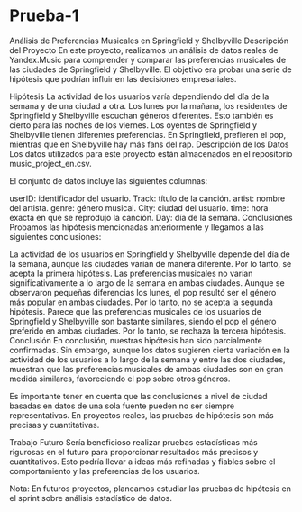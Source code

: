 # Prueba-1
Análisis de Preferencias Musicales en Springfield y Shelbyville
Descripción del Proyecto
En este proyecto, realizamos un análisis de datos reales de Yandex.Music para comprender y comparar las preferencias musicales de las ciudades de Springfield y Shelbyville. El objetivo era probar una serie de hipótesis que podrían influir en las decisiones empresariales.

Hipótesis
La actividad de los usuarios varía dependiendo del día de la semana y de una ciudad a otra.
Los lunes por la mañana, los residentes de Springfield y Shelbyville escuchan géneros diferentes. Esto también es cierto para las noches de los viernes.
Los oyentes de Springfield y Shelbyville tienen diferentes preferencias. En Springfield, prefieren el pop, mientras que en Shelbyville hay más fans del rap.
Descripción de los Datos
Los datos utilizados para este proyecto están almacenados en el repositorio music_project_en.csv.

El conjunto de datos incluye las siguientes columnas:

userID: identificador del usuario.
Track: título de la canción.
artist: nombre del artista.
genre: género musical.
City: ciudad del usuario.
time: hora exacta en que se reprodujo la canción.
Day: día de la semana.
Conclusiones
Probamos las hipótesis mencionadas anteriormente y llegamos a las siguientes conclusiones:

La actividad de los usuarios en Springfield y Shelbyville depende del día de la semana, aunque las ciudades varían de manera diferente. Por lo tanto, se acepta la primera hipótesis.
Las preferencias musicales no varían significativamente a lo largo de la semana en ambas ciudades. Aunque se observaron pequeñas diferencias los lunes, el pop resultó ser el género más popular en ambas ciudades. Por lo tanto, no se acepta la segunda hipótesis.
Parece que las preferencias musicales de los usuarios de Springfield y Shelbyville son bastante similares, siendo el pop el género preferido en ambas ciudades. Por lo tanto, se rechaza la tercera hipótesis.
Conclusión
En conclusión, nuestras hipótesis han sido parcialmente confirmadas. Sin embargo, aunque los datos sugieren cierta variación en la actividad de los usuarios a lo largo de la semana y entre las dos ciudades, muestran que las preferencias musicales de ambas ciudades son en gran medida similares, favoreciendo el pop sobre otros géneros.

Es importante tener en cuenta que las conclusiones a nivel de ciudad basadas en datos de una sola fuente pueden no ser siempre representativas. En proyectos reales, las pruebas de hipótesis son más precisas y cuantitativas.

Trabajo Futuro
Sería beneficioso realizar pruebas estadísticas más rigurosas en el futuro para proporcionar resultados más precisos y cuantitativos. Esto podría llevar a ideas más refinadas y fiables sobre el comportamiento y las preferencias de los usuarios.

Nota: En futuros proyectos, planeamos estudiar las pruebas de hipótesis en el sprint sobre análisis estadístico de datos.
